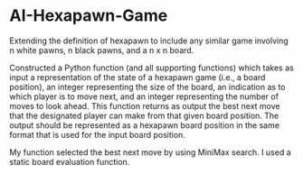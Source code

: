 # AI-Hexapawn-Game
Extending the definition of hexapawn to include any similar game 
involving n white pawns, n black pawns, and a n x n board. 

Constructed a Python function (and all supporting functions) which takes as input a representation of 
the state of a hexapawn game (i.e., a board position), an integer representing the size of 
the board, an indication as to which player is to move next, and an integer representing 
the number of moves to look ahead. This function returns as output the best next move 
that the designated player can make from that given board position. The output should be 
represented as a hexapawn board position in the same format that is used for the input 
board position.

My function selected the best next move by using MiniMax search. I used a static board evaluation function.
